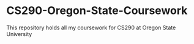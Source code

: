 # CS290-Oregon-State-Coursework
This repository holds all my coursework for CS290 at Oregon State University
